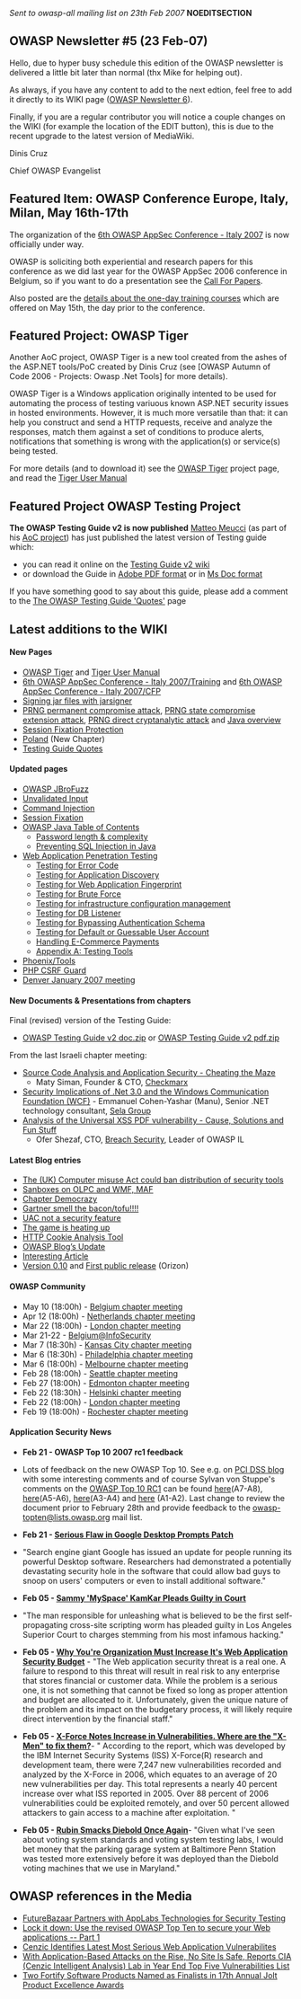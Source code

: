 *Sent to owasp-all mailing list on 23th Feb 2007* __NOEDITSECTION__

## OWASP Newsletter \#5 (23 Feb-07)

Hello, due to hyper busy schedule this edition of the OWASP newsletter
is delivered a little bit later than normal (thx Mike for helping out).

As always, if you have any content to add to the next edtion, feel free
to add it directly to its WIKI page ([OWASP Newsletter
6](OWASP_Newsletter_6 "wikilink")).

Finally, if you are a regular contributor you will notice a couple
changes on the WIKI (for example the location of the EDIT button), this
is due to the recent upgrade to the latest version of MediaWiki.

Dinis Cruz

Chief OWASP Evangelist

## Featured Item: OWASP Conference Europe, Italy, Milan, May 16th-17th

The organization of the [6th OWASP AppSec Conference - Italy
2007](6th_OWASP_AppSec_Conference_-_Italy_2007 "wikilink") is now
officially under way.

OWASP is soliciting both experiential and research papers for this
conference as we did last year for the OWASP AppSec 2006 conference in
Belgium, so if you want to do a presentation see the [Call For
Papers](6th_OWASP_AppSec_Conference_-_Italy_2007/CFP "wikilink").

Also posted are the [details about the one-day training
courses](6th_OWASP_AppSec_Conference_-_Italy_2007/Training "wikilink")
which are offered on May 15th, the day prior to the conference.

## Featured Project: OWASP Tiger

Another AoC project, OWASP Tiger is a new tool created from the ashes of
the ASP.NET tools/PoC created by Dinis Cruz (see \[OWASP Autumn of Code
2006 - Projects: Owasp .Net Tools\] for more details).

OWASP Tiger is a Windows application originally intented to be used for
automating the process of testing variuous known ASP.NET security issues
in hosted environments. However, it is much more versatile than that: it
can help you construct and send a HTTP requests, receive and analyze the
responses, match them against a set of conditions to produce alerts,
notifications that something is wrong with the application(s) or
service(s) being tested.

For more details (and to download it) see the [OWASP
Tiger](OWASP_Tiger "wikilink") project page, and read the [Tiger User
Manual](Tiger_User_Manual "wikilink")

## Featured Project OWASP Testing Project

**The OWASP Testing Guide v2 is now published** [Matteo
Meucci](User:Mmeucci "wikilink") (as part of his [AoC
project](OWASP_Autumn_of_Code_2006_-_Projects:_Testing_Guide "wikilink"))
has just published the latest version of Testing guide which:

  - you can read it online on the [Testing Guide v2
    wiki](http://www.owasp.org/index.php/OWASP_Testing_Guide_v2_Table_of_Contents)
  - or download the Guide in [Adobe PDF
    format](http://www.owasp.org/index.php/Image:OWASP_Testing_Guide_v2_pdf.zip)
    or in [Ms Doc
    format](http://www.owasp.org/index.php/Image:OWASP_Testing_Guide_v2_doc.zip)

If you have something good to say about this guide, please add a comment
to the [The OWASP Testing Guide
'Quotes'](http://www.owasp.org/index.php/Testing_Guide_Quotes) page

## Latest additions to the WIKI

#### New Pages

  - [OWASP Tiger](OWASP_Tiger "wikilink") and [Tiger User
    Manual](Tiger_User_Manual "wikilink")
  - [6th OWASP AppSec Conference - Italy
    2007/Training](6th_OWASP_AppSec_Conference_-_Italy_2007/Training "wikilink")
    and [6th OWASP AppSec Conference - Italy
    2007/CFP](6th_OWASP_AppSec_Conference_-_Italy_2007/CFP "wikilink")
  - [Signing jar files with
    jarsigner](Signing_jar_files_with_jarsigner "wikilink")
  - [PRNG permanent compromise
    attack](PRNG_permanent_compromise_attack "wikilink"), [PRNG state
    compromise extension
    attack](PRNG_state_compromise_extension_attack "wikilink"), [PRNG
    direct cryptanalytic
    attack](PRNG_direct_cryptanalytic_attack "wikilink") and [Java
    overview](Java_overview "wikilink")
  - [Session Fixation
    Protection](Session_Fixation_Protection "wikilink")
  - [Poland](Poland "wikilink") (New Chapter)
  - [Testing Guide Quotes](Testing_Guide_Quotes "wikilink")

#### Updated pages

  - [OWASP JBroFuzz](OWASP_JBroFuzz "wikilink")
  - [Unvalidated Input](Unvalidated_Input "wikilink")
  - [Command Injection](Command_Injection "wikilink")
  - [Session Fixation](Session_Fixation "wikilink")
  - [OWASP Java Table of
    Contents](OWASP_Java_Table_of_Contents "wikilink")
      - [Password length &
        complexity](Password_length_%26_complexity "wikilink")
      - [Preventing SQL Injection in
        Java](Preventing_SQL_Injection_in_Java "wikilink")
  - [Web Application Penetration
    Testing](Web_Application_Penetration_Testing "wikilink")
      - [Testing for Error Code](Testing_for_Error_Code "wikilink")
      - [Testing for Application
        Discovery](Testing_for_Application_Discovery "wikilink")
      - [Testing for Web Application
        Fingerprint](Testing_for_Web_Application_Fingerprint "wikilink")
      - [Testing for Brute
        Force](Testing_for_Brute_Force_\(OWASP-AT-004\) "wikilink")
      - [Testing for infrastructure configuration
        management](Testing_for_infrastructure_configuration_management_\(OWASP-CM-003\) "wikilink")
      - [Testing for DB
        Listener](Testing_for_DB_Listener_\(OWASP-CM-002\) "wikilink")
      - [Testing for Bypassing Authentication
        Schema](Testing_for_Bypassing_Authentication_Schema_\(OWASP-AT-005\) "wikilink")
      - [Testing for Default or Guessable User
        Account](Testing_for_Default_or_Guessable_User_Account_\(OWASP-AT-003\) "wikilink")
      - [Handling E-Commerce
        Payments](Handling_E-Commerce_Payments "wikilink")
      - [Appendix A: Testing
        Tools](Appendix_A:_Testing_Tools "wikilink")
  - [Phoenix/Tools](Phoenix/Tools "wikilink")
  - [PHP CSRF Guard](PHP_CSRF_Guard "wikilink")
  - [Denver January 2007
    meeting](Denver_January_2007_meeting "wikilink")

#### New Documents & Presentations from chapters

Final (revised) version of the Testing Guide:

  - [OWASP Testing Guide v2
    doc.zip](:Image:OWASP_Testing_Guide_v2_doc.zip "wikilink") or [OWASP
    Testing Guide v2
    pdf.zip](:Image:OWASP_Testing_Guide_v2_pdf.zip "wikilink")

From the last Israeli chapter meeting:

  - [Source Code Analysis and Application Security - Cheating the
    Maze](media:OWASP_IL_Source_Code_Analysis_and_Application_Security.pdf "wikilink")
    - Maty Siman, Founder & CTO, [Checkmarx](http://www.checkmarx.com/)
  - [Security Implications of .Net 3.0 and the Windows Communication
    Foundation (WCF)](media:OWASP_IL_WCF_Security.pdf "wikilink") -
    Emmanuel Cohen-Yashar (Manu), Senior .NET technology consultant,
    [Sela Group](http://www.sela.co.il)
  - [Analysis of the Universal XSS PDF vulnerability - Cause, Solutions
    and Fun
    Stuff](media:OWASP_IL_The_Universal_XSS_PDF_Vulnerability.pdf "wikilink")
    - Ofer Shezaf, CTO, [Breach Security](http://www.breach.com), Leader
    of OWASP IL

#### Latest Blog entries

  - [The (UK) Computer misuse Act could ban distribution of security
    tools](http://blogs.owasp.org/eoinkeary/2007/02/21/the-uk-computer-misuse-act-could-ban-distribution-of-security-tools//)
  - [Sanboxes on OLPC and WMF,
    MAF](http://blogs.owasp.org/diniscruz/2007/02/20/sanboxes-on-olpc-and-wmf-maf/)
  - [Chapter
    Democrazy](http://blogs.owasp.org/seba/2007/02/19/chapter-democrazy/)
  - [Gartner smell the
    bacon/tofu\!\!\!\!](http://blogs.owasp.org/eoinkeary/2007/02/19/gartner-smell-the-bacontofu/)
  - [UAC not a security
    feature](http://blogs.owasp.org/diniscruz/2007/02/15/uac-not-a-security-feature/)
  - [The game is heating
    up](http://blogs.owasp.org/dacort/2007/02/14/the-game-is-heating-up/)
  - [HTTP Cookie Analysis
    Tool](http://blogs.owasp.org/dacort/2007/02/02/http-cookie-analysis-tool/)
  - [OWASP Blog’s
    Update](http://blogs.owasp.org/mike/2007/02/04/owasp-blogs-update/)
  - [Interesting
    Article](http://blogs.owasp.org/mike/2007/02/12/interesting-article/)
  - [Version 0.10](http://blogs.owasp.org/orizon/2007/02/05/version-010/)
    and [First public
    release](http://blogs.owasp.org/orizon/2007/02/06/8/) (Orizon)

#### OWASP Community

  - May 10 (18:00h) - [Belgium chapter meeting](Belgium "wikilink")
  - Apr 12 (18:00h) - [Netherlands chapter
    meeting](Netherlands "wikilink")
  - Mar 22 (18:00h) - [London chapter meeting](London "wikilink")
  - Mar 21-22 -
    [Belgium@InfoSecurity](Belgium#OWASP_Top_10_2007_Update_.28Infosecurity_Belgium.2C_21_.26_.2622_Mar_2007.29 "wikilink")
  - Mar 7 (18:30h) - [Kansas City chapter
    meeting](Kansas_City "wikilink")
  - Mar 6 (18:30h) - [Philadelphia chapter
    meeting](Philadelphia "wikilink")
  - Mar 6 (18:00h) - [Melbourne chapter meeting](Melbourne "wikilink")
  - Feb 28 (18:00h) - [Seattle chapter meeting](Seattle "wikilink")
  - Feb 27 (18:00h) - [Edmonton chapter meeting](Edmonton "wikilink")
  - Feb 22 (18:30h) - [Helsinki chapter meeting](Helsinki "wikilink")
  - Feb 22 (18:00h) - [London chapter meeting](London "wikilink")
  - Feb 19 (18:00h) - [Rochester chapter meeting](Rochester "wikilink")

#### Application Security News

  - **Feb 21 - OWASP Top 10 2007 rc1 feedback**

<!-- end list -->

  -
    Lots of feedback on the new OWASP Top 10. See e.g. on [PCI DSS
    blog](http://datasecurity.wordpress.com/2007/02/05/owasp-top-10-for-2007/)
    with some interesting comments and of course Sylvan von Stuppe's
    comments on the [OWASP Top 10
    RC1](http://www.owasp.org/index.php/Top_10_2007) can be found
    [here](http://sylvanvonstuppe.blogspot.com/2007/02/owasp-top-10-2007-update-rc1-a7-a8.html)(A7-A8),
    [here](http://sylvanvonstuppe.blogspot.com/2007/02/owasp-top-10-2007-update-rc1-a5-a6.html)(A5-A6),
    [here](http://sylvanvonstuppe.blogspot.com/2007/02/owasp-top-10-2007-update-rc1-a3-a4.html)(A3-A4)
    and
    [here](http://sylvanvonstuppe.blogspot.com/2007/01/owasp-top-10-2007-update-rc1-a1-a2.html)
    (A1-A2). Last change to review the document prior to February 28th
    and provide feedback to the
    [owasp-topten@lists.owasp.org](http://lists.owasp.org/mailman/listinfo/owasp-topten)
    mail list.

<!-- end list -->

  - **Feb 21 - [Serious Flaw in Google Desktop Prompts
    Patch](http://blog.washingtonpost.com/securityfix/2007/02/serious_flaw_in_google_desktop.html)**

<!-- end list -->

  -
    "Search engine giant Google has issued an update for people running
    its powerful Desktop software. Researchers had demonstrated a
    potentially devastating security hole in the software that could
    allow bad guys to snoop on users' computers or even to install
    additional software."

<!-- end list -->

  - **Feb 05 - [Sammy 'MySpace' KamKar Pleads Guilty in
    Court](http://www.scmagazine.com.au/news/45262,myspace-superworm-creator-sentenced-to-probation-community-service.aspx)**

<!-- end list -->

  -
    "The man responsible for unleashing what is believed to be the first
    self-propagating cross-site scripting worm has pleaded guilty in Los
    Angeles Superior Court to charges stemming from his most infamous
    hacking."

<!-- end list -->

  - **Feb 05 - [Why You're Organization Must Increase It's Web
    Application Security
    Budget](http://www.itsecurity.com/security.htm?s=10164)** - "The Web
    application security threat is a real one. A failure to respond to
    this threat will result in real risk to any enterprise that stores
    financial or customer data. While the problem is a serious one, it
    is not something that cannot be fixed so long as proper attention
    and budget are allocated to it. Unfortunately, given the unique
    nature of the problem and its impact on the budgetary process, it
    will likely require direct intervention by the financial staff."

<!-- end list -->

  - **Feb 05 - [X-Force Notes Increase in Vulnerabilities. Where are the
    "X-Men" to fix
    them?](http://www10.mcadcafe.com/nbc/articles/view_article.php?section=CorpNews&articleid=347382)**-
    " According to the report, which was developed by the IBM Internet
    Security Systems (ISS) X-Force(R) research and development team,
    there were 7,247 new vulnerabilities recorded and analyzed by the
    X-Force in 2006, which equates to an average of 20 new
    vulnerabilities per day. This total represents a nearly 40 percent
    increase over what ISS reported in 2005. Over 88 percent of 2006
    vulnerabilities could be exploited remotely, and over 50 percent
    allowed attackers to gain access to a machine after exploitation. "

<!-- end list -->

  - **Feb 05 - [Rubin Smacks Diebold Once
    Again](http://www.huffingtonpost.com/avi-rubin/bad-software-all-around_b_40119.html)**-
    "Given what I've seen about voting system standards and voting
    system testing labs, I would bet money that the parking garage
    system at Baltimore Penn Station was tested more extensively before
    it was deployed than the Diebold voting machines that we use in
    Maryland."

## OWASP references in the Media

  - [FutureBazaar Partners with AppLabs Technologies for Security
    Testing](http://www.pr.com/press-release/30079)
  - [Lock it down: Use the revised OWASP Top Ten to secure your Web
    applications --
    Part 1](http://builder.com.com/5100-6389_14-6159742.html?part=rss&subj=bldr)
  - [Cenzic Identifies Latest Most Serious Web Application
    Vulnerabilites](http://www.webknowhow.net/news/news/070208CenzicWebApplicationSecurity.html)
  - [With Application-Based Attacks on the Rise, No Site Is Safe,
    Reports CIA (Cenzic Intelligent Analysis) Lab in Year End Top Five
    Vulnerabilities
    List](http://www.marketwire.com/mw/release_html_b1?release_id=212594)
  - [Two Fortify Software Products Named as Finalists in 17th Annual
    Jolt Product Excellence
    Awards](http://www.prnewswire.com/cgi-bin/stories.pl?ACCT=104&STORY=/www/story/02-01-2007/0004518030&EDATE=)